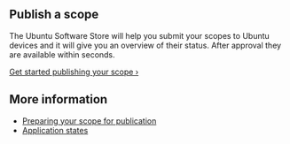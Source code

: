 





## Publish a scope

The Ubuntu Software Store will help you submit your scopes to Ubuntu devices
and it will give you an overview of their status. After approval they are
available within seconds.

[Get started publishing your scope ›](/en/publish/apps/)

## More information

  * [Preparing your scope for publication](/en/phone/scopes/tutorials/prepare-your-scope-for-publication/)
  * [Application states](/en/publish/application-states/)





